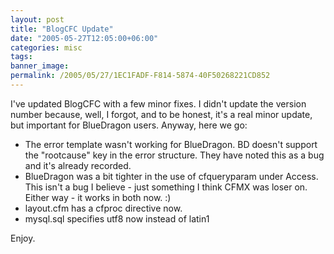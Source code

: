 ```yaml
---
layout: post
title: "BlogCFC Update"
date: "2005-05-27T12:05:00+06:00"
categories: misc 
tags: 
banner_image: 
permalink: /2005/05/27/1EC1FADF-F814-5874-40F50268221CD852
---
```


I've updated BlogCFC with a few minor fixes. I didn't update the version number because, well, I forgot, and to be honest, it's a real minor update, but important for BlueDragon users. Anyway, here we go:

<ul>
<li>The error template wasn't working for BlueDragon. BD doesn't support the "rootcause" key in the error structure. They have noted this as a bug and it's already recorded. 
<li>BlueDragon was a bit tighter in the use of cfqueryparam under Access. This isn't a bug I believe - just something I think CFMX was loser on. Either way - it works in both now. :)
<li>layout.cfm has a cfproc directive now.
<li>mysql.sql specifies utf8 now instead of latin1
</ul>

Enjoy.
